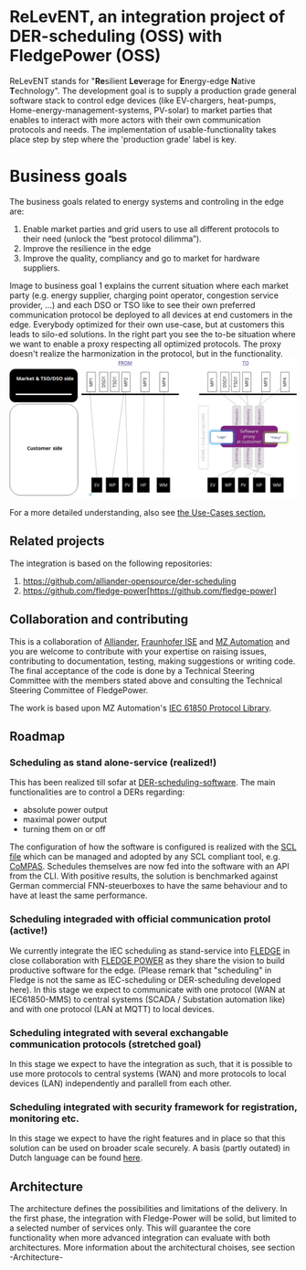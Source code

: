 # ReLevENT, an integration project of DER-scheduling (OSS) with FledgePower (OSS)
ReLevENT stands for "**Re**silient **Lev**erage for **E**nergy-edge **N**ative **T**echnology".
The development goal is to supply a production grade general software stack to control edge devices (like EV-chargers, heat-pumps, Home-energy-management-systems, PV-solar) to market parties that enables to interact with more actors with their own communication protocols and needs. The implementation of usable-functionality takes place step by step where the 'production grade' label is key.

# Business goals
The business goals related to energy systems and controling in the edge are:
1. Enable market parties and grid users to use all different protocols to their need (unlock the “best protocol dilimma”).
2. Improve the resilience in the edge
3. Improve the quality, compliancy and go to market for hardware suppliers.

Image to business goal 1 explains the current situation where each market party (e.g. energy supplier, charging point operator, congestion service provider, ...) and each DSO or TSO like to see their own preferred communication protocol be deployed to all devices at end customers in the edge. Everybody optimized for their own use-case, but at customers this leads to silo-ed solutions. In the right part you see the to-be situation where we want to enable a proxy respecting all optimized protocols. The proxy doesn't realize the harmonization in the protocol, but in the functionality.
![image](images/ReLevENT_From-To.png)

For a more detailed understanding, also see [the Use-Cases section.](./usecases/)

## Related projects
The integration is based on the following repositories:
1. https://github.com/alliander-opensource/der-scheduling
2. https://github.com/fledge-power[https://github.com/fledge-power]

## Collaboration and contributing
This is a collaboration of [Alliander](alliander.com), [Fraunhofer ISE](https://www.ise.fraunhofer.de/) and [MZ Automation](https://www.mz-automation.de) and you are welcome to contribute with your expertise on raising issues, contributing to documentation, testing, making suggestions or writing code. The final acceptance of the code is done by a Technical Steering Committee with the members stated above and consulting the Technical Steering Committee of FledgePower.

The work is based upon MZ Automation's [IEC 61850 Protocol Library](https://www.mz-automation.de/communication-protocols/iec-61850-protocol-library/).

## Roadmap
### Scheduling as stand alone-service (realized!)
This has been realized till sofar at [DER-scheduling-software](https://github.com/alliander-opensource/der-scheduling). The main functionalities are to control a DERs regarding:
- absolute power output
- maximal power output
- turning them on or off

The configuration of how the software is configured is realized with the [SCL file](https://github.com/alliander-opensource/der-scheduling/blob/main/models/der_scheduler.cid) which can be managed and adopted by any SCL compliant tool, e.g. [CoMPAS](https://github.com/com-pas). Schedules themselves are now fed into the software with an API from the CLI.
With positive results, the solution is benchmarked against German commercial FNN-steuerboxes to have the same behaviour and to have at least the same performance.

### Scheduling integraded with official communication protol (active!)
We currently integrate the IEC scheduling as stand-service into [FLEDGE](https://www.lfedge.org/projects/fledge/) in close collaboration with [FLEDGE POWER](https://lfenergy.org/projects/fledgepower/) as they share the vision to build productive software for the edge. (Please remark that "scheduling" in Fledge is not the same as IEC-scheduling or DER-scheduling developed here). In this stage we expect to communicate with one protocol (WAN at IEC61850-MMS) to central systems (SCADA / Substation automation like) and with one protocol (LAN at MQTT) to local devices.

### Scheduling integrated with several exchangable communication protocols (stretched goal)
In this stage we expect to have the integration as such, that it is possible to use more protocols to central systems (WAN) and more protocols to local devices (LAN) independently and parallell from each other.

### Scheduling integrated with security framework for registration, monitoring etc.
In this stage we expect to have the right features and in place so that this solution can be used on broader scale securely. A basis (partly outated) in Dutch language can be found [here](https://alliander.gitbook.io/interfacespecificatie-elektriciteit-productie-eenh/bijlage_3_gemaakte_keuzes_en_toelichting). 

## Architecture
The architecture defines the possibilities and limitations of the delivery.
In the first phase, the integration with Fledge-Power will be solid, but limited to a selected number of services only. This will guarantee the core functionality when more advanced integration can evaluate with both architectures.
More information about the architectural choises, see section -Architecture-

